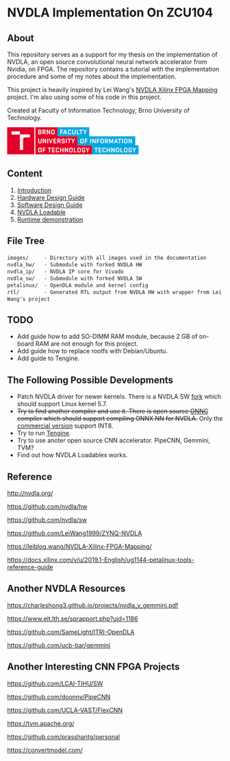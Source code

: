 # NVDLA Implementation On ZCU104

## About
This repository serves as a support for my thesis on the implementation of NVDLA, an open source convolutional neural network accelerator from Nvidia, on FPGA. The repository contains a tutorial with the implementation procedure and some of my notes about the implementation.

This project is heavily inspired by Lei Wang's [NVDLA Xilinx FPGA Mapping](https://leiblog.wang/NVDLA-Xilinx-FPGA-Mapping/) project. I'm also using some of his code in this project.

Created at Faculty of Information Technology, Brno University of Technology.

![Faculty of Information Technology, Brno University of Technology logo](images/fit_color.png)

## Content

1. [Introduction](introduction.md)
2. [Hardware Design Guide](hardware.md)
3. [Software Design Guide](software.md)
4. [NVDLA Loadable](loadable.md)
5. [Runtime demonstration](runtime.md)

## File Tree

```
images/     - Directory with all images used in the documentation
nvdla_hw/   - Submodule with forked NVDLA HW
nvdla_ip/   - NVDLA IP core for Vivado
nvdla_sw/   - Submodule with forked NVDLA SW
petalinux/  - OpenDLA module and kernel config
rtl/        - Generated RTL output from NVDLA HW with wrapper from Lei Wang's project
```

## TODO

- Add guide how to add SO-DIMM RAM module, because 2 GB of on-board RAM are not enough for this project.
- Add guide how to replace rootfs with Debian/Ubuntu.
- Add guide to Tengine.

## The Following Possible Developments
- Patch NVDLA driver for newer kernels. There is a NVDLA SW [fork](https://github.com/ucb-bar/nvdla-sw) which should support Linux kernel 5.7.
- ~~Try to find another compiler and use it. There is open source [ONNC](https://github.com/ONNC/onnc) compiler which should support compiling ONNX NN for NVDLA.~~ Only the [commercial version](https://github.com/nvdla/sw/issues/217#issuecomment-863889867) support INT8.
- Try to run [Tengine](https://github.com/OAID/Tengine).
- Try to use anoter open source CNN accelerator. PipeCNN, Gemmini, TVM?
- Find out how NVDLA Loadables works.

## Reference

<http://nvdla.org/>

<https://github.com/nvdla/hw>

<https://github.com/nvdla/sw>

<https://github.com/LeiWang1999/ZYNQ-NVDLA>

<https://leiblog.wang/NVDLA-Xilinx-FPGA-Mapping/>

<https://docs.xilinx.com/v/u/2019.1-English/ug1144-petalinux-tools-reference-guide>


## Another NVDLA Resources

<https://charleshong3.github.io/projects/nvdla_v_gemmini.pdf>

<https://www.eit.lth.se/sprapport.php?uid=1186>

<https://github.com/SameLight/ITRI-OpenDLA>

<https://github.com/ucb-bar/gemmini>

## Another Interesting CNN FPGA Projects
<https://github.com/LCAI-TIHU/SW>

<https://github.com/doonny/PipeCNN>

<https://github.com/UCLA-VAST/FlexCNN>

<https://tvm.apache.org/>

<https://github.com/prasshantg/personal>

<https://convertmodel.com/>
